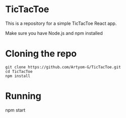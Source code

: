 # TicTacToe

This is a repository for a simple TicTacToe React app.

Make sure you have Node.js and npm installed

# Cloning the repo

```
git clone https://github.com/Artyom-G/TicTacToe.git
cd TicTacToe
npm install
```

# Running 

npm start
